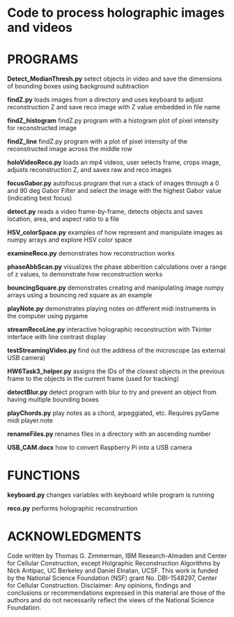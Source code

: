 # Code to process holographic images and videos

PROGRAMS
========

**Detect_MedianThresh.py** setect objects in video and save the dimensions of bounding boxes using background subtraction

**findZ.py** loads images from a directory and uses keyboard to adjust reconstruction Z and save reco image with Z value embedded in file name

**findZ_histogram** findZ.py program with a histogram plot of pixel intensity for reconstructed image

**findZ_line** findZ.py program with a plot of pixel intensity of the reconstructed image across the middle row 

**holoVideoReco.py** loads an mp4 videos, user selects frame, crops image, adjusts reconstruction Z, and saves raw and reco images

**focusGabor.py** autofocus program that run a stack of images through a 0 and 90 deg Gabor Filter and select the image with the highest Gabor value (indicating best focus)

**detect.py** reads a video frame-by-frame, detects objects and saves location, area, and aspect ratio to a file

**HSV_colorSpace.py** examples of how represent and manipulate images as numpy arrays and explore HSV color space

**examineReco.py** demonstrates how reconstruction works

**phaseAbbScan.py** visualizes the phase abberition calculations over a range of z values, to demonstrate how reconstruction works

**bouncingSquare.py** demonstrates creating and manipulating image numpy arrays using a bouncing red square as an example

**playNote.py** demonstrates playing notes on different midi instruments in the computer using pygame

**streamRecoLine.py** interactive holographic reconstruction with Tkinter interface with line contrast display

**testStreamingVideo.py** find out the address of the microscope (as external USB camera) 

**HW6Task3_helper.py** assigns the IDs of the closest objects in the previous frame to the objects in the current frame (used for tracking)

**detectBlur.py** detect program with blur to try and prevent an object from having multiple bounding boxes

**playChords.py** play notes as a chord, arpeggiated, etc. Requires pyGame midi player.note

**renameFiles.py** renames files in a directory with an ascending number

**USB_CAM.docx** how to convert Raspberry Pi into a USB camera

FUNCTIONS
==========

**keyboard.py** changes variables with keyboard while program is running

**reco.py** performs holographic reconstruction

ACKNOWLEDGMENTS 
===============

Code written by Thomas G. Zimmerman, IBM Research-Almaden and Center for Cellular Construction, except Holgraphic Reconstruction Algorithms by Nick Antipac, UC Berkeley and  Daniel Elnatan, UCSF.
This work is funded by the National Science Foundation (NSF) grant No. DBI-1548297, Center for Cellular Construction.
Disclaimer:  Any opinions, findings and conclusions or recommendations expressed in this material are those of the authors and do not necessarily reflect the views of the National Science Foundation. 

